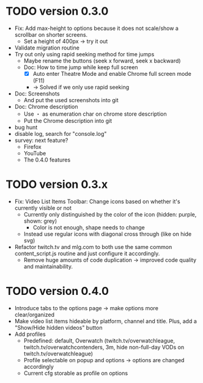 # TODO version 0.3.0
- Fix: Add max-height to options because it does not scale/show a scrollbar on shorter screens.
  - Set a height of 400px -> try it out
- Validate migration routine
- Try out only using rapid seeking method for time jumps
  - Maybe rename the buttons (seek x forward, seek x backward)
  - Doc: How to time jump while keep full screen
    - [x] Auto enter Theatre Mode and enable Chrome full screen mode (F11)
    - -> Solved if we only use rapid seeking
- Doc: Screenshots
  - And put the used screenshots into git
- Doc: Chrome description
  - Use ・ as enumeration char on chrome store description
  - Put the Chrome description into git
- bug hunt
- disable log, search for "console.log"
- survey: next feature?
  - Firefox
  - YouTube
  - The 0.4.0 features


# TODO version 0.3.x

- Fix: Video List Items Toolbar: Change icons based on whether it's currently visible or not
  - Currently only distinguished by the color of the icon (hidden: purple, shown: grey)
    - Color is not enough, shape needs to change
  - Instead use regular icons with diagonal cross through (like on hide svg)
- Refactor twitch.tv and mlg.com to both use the same common content_script.js routine and just configure it accordingly.
  - Remove huge amounts of code duplication -> improved code quality and maintainability.

# TODO version 0.4.0

- Introduce tabs to the options page -> make options more clear/organized
- Make video list items hideable by platform, channel and title. Plus, add a "Show/Hide hidden videos" button
- Add profiles
  - Predefined: default, Overwatch (twitch.tv/overwatchleague, twitch.tv/overwatchcontenders, 3m, hide non-full-day VODs on twitch.tv/overwatchleague)
  - Profile selectable on popup and options -> options are changed accordingly
  - Current cfg storable as profile on options